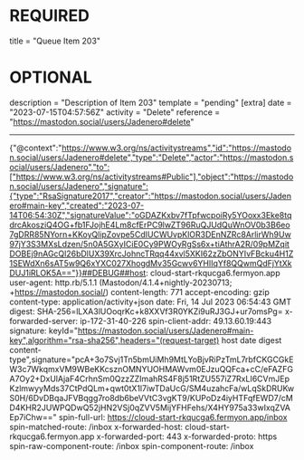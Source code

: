 
# REQUIRED
title = "Queue Item 203"
# OPTIONAL
description = "Description of Item 203"
template = "pending"
[extra]
date = "2023-07-15T04:57:56Z"
activity = "Delete"
reference = "https://mastodon.social/users/Jadenero#delete"

---
{"@context":"https://www.w3.org/ns/activitystreams","id":"https://mastodon.social/users/Jadenero#delete","type":"Delete","actor":"https://mastodon.social/users/Jadenero","to":["https://www.w3.org/ns/activitystreams#Public"],"object":"https://mastodon.social/users/Jadenero","signature":{"type":"RsaSignature2017","creator":"https://mastodon.social/users/Jadenero#main-key","created":"2023-07-14T06:54:30Z","signatureValue":"oGDAZKxbv7fTpfwcpoiRy5YOoxx3Eke8tqdrcAkosziQ4OG+fb1FJojhE4Lm8cfErPC9lwZT96RuQJUdQuWnOV0b3B6eo7gDRR85NYorn+KKoyQlipZovpe5CdIUCWUvpKlOR3DEnNZRc8ArlirWh9Uw97jY3S3MXsLdzen/5n0A5GXyICiE0Cy9PWOyRgSs6x+tiAthrA2R/09pMZqitDOBEj9nAGcQl26bDlUX39XrcJohncTRqq44xvl5XKI62zZbONYIvFBcku4H1Z1SEWdXn6sAT5w9Q6xYXC027XhogdMv35Gcwv6YHlIqYf8QQwmQdFjYtXkDUJ1iRLOK5A=="}}##DEBUG##host: cloud-start-rkqucga6.fermyon.app
user-agent: http.rb/5.1.1 (Mastodon/4.1.4+nightly-20230713; +https://mastodon.social/)
content-length: 771
accept-encoding: gzip
content-type: application/activity+json
date: Fri, 14 Jul 2023 06:54:43 GMT
digest: SHA-256=lLXA3lUOoqrKc+k8XXVf3R0YKZi9uRJ3GJ+ur7omsPg=
x-forwarded-server: ip-172-31-40-226
spin-client-addr: 49.13.60.19:443
signature: keyId="https://mastodon.social/users/Jadenero#main-key",algorithm="rsa-sha256",headers="(request-target) host date digest content-type",signature="pcA+3o7Svj1Tn5bmUiMh9MtLYoBjvRiPzTmL7rbfCKGCGkEW3c7WkqmxVM9WBeKKcsznOMNYUOHMAWvm0EJzuQQFca+cC/eFAZFGA7Oy2+DxUlAjaF4CrhnSm0QzzZZImahRS4F8j51RtZU557iZ7RxLI6CVmJEpKzlmwyyMds37CtPdQLm+qwt0tX1l7iwTDaUcG/SM4uzahcFa/wLqSkDRUKwS0H/6DvDBqaJFVBqgg7ro8db6beVVtC3vgKT9/KUPoDz4iyHTFqfEWD7/cMD4KHR2JUWPQDwQ52jHN2VSj0qZVV5MijYFHFehs/X4HY975a33wIxqZVAEp7iChw=="
spin-full-url: https://cloud-start-rkqucga6.fermyon.app/inbox
spin-matched-route: /inbox
x-forwarded-host: cloud-start-rkqucga6.fermyon.app
x-forwarded-port: 443
x-forwarded-proto: https
spin-raw-component-route: /inbox
spin-component-route: /inbox

